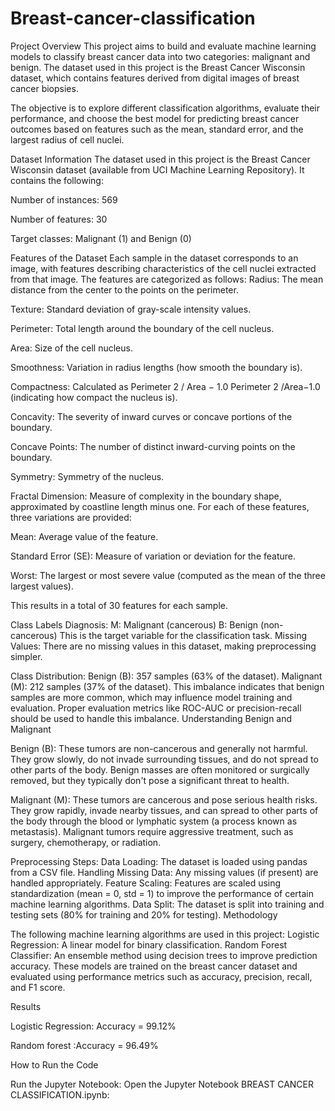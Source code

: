# Breast-cancer-classification
Project Overview
This project aims to build and evaluate machine learning models to classify breast cancer data into two categories: malignant and benign. The dataset used in this project is the Breast Cancer Wisconsin dataset, which contains features derived from digital images of breast cancer biopsies.

The objective is to explore different classification algorithms, evaluate their performance, and choose the best model for predicting breast cancer outcomes based on features such as the mean, standard error, and the largest radius of cell nuclei.

Dataset Information
The dataset used in this project is the Breast Cancer Wisconsin dataset (available from UCI Machine Learning Repository). It contains the following:

Number of instances: 569

Number of features: 30

Target classes: Malignant (1) and Benign (0)

Features of the Dataset
Each sample in the dataset corresponds to an image, with features describing characteristics of the cell nuclei extracted from that image. The features are categorized as follows:
Radius: The mean distance from the center to the points on the perimeter.

Texture: Standard deviation of gray-scale intensity values.

Perimeter: Total length around the boundary of the cell nucleus.

Area: Size of the cell nucleus.

Smoothness: Variation in radius lengths (how smooth the boundary is).

Compactness: Calculated as 
Perimeter
2
/
Area
−
1.0
Perimeter 
2
 /Area−1.0 (indicating how compact the nucleus is).
 
Concavity: The severity of inward curves or concave portions of the boundary.

Concave Points: The number of distinct inward-curving points on the boundary.

Symmetry: Symmetry of the nucleus.

Fractal Dimension: Measure of complexity in the boundary shape, approximated by coastline length minus one.
For each of these features, three variations are provided:

Mean: Average value of the feature.

Standard Error (SE): Measure of variation or deviation for the feature.

Worst: The largest or most severe value (computed as the mean of the three largest values).

This results in a total of 30 features for each sample.

Class Labels
Diagnosis:
M: Malignant (cancerous)
B: Benign (non-cancerous)
This is the target variable for the classification task.
Missing Values:
There are no missing values in this dataset, making preprocessing simpler.

Class Distribution:
Benign (B): 357 samples (63% of the dataset).
Malignant (M): 212 samples (37% of the dataset). This imbalance indicates that benign samples are more common, which may influence model training and evaluation. Proper evaluation metrics like ROC-AUC or precision-recall should be used to handle this imbalance.
Understanding Benign and Malignant

Benign (B):
These tumors are non-cancerous and generally not harmful.
They grow slowly, do not invade surrounding tissues, and do not spread to other parts of the body.
Benign masses are often monitored or surgically removed, but they typically don't pose a significant threat to health.

Malignant (M):
These tumors are cancerous and pose serious health risks.
They grow rapidly, invade nearby tissues, and can spread to other parts of the body through the blood or lymphatic system (a process known as metastasis).
Malignant tumors require aggressive treatment, such as surgery, chemotherapy, or radiation.

Preprocessing Steps:
Data Loading: The dataset is loaded using pandas from a CSV file.
Handling Missing Data: Any missing values (if present) are handled appropriately.
Feature Scaling: Features are scaled using standardization (mean = 0, std = 1) to improve the performance of certain machine learning algorithms.
Data Split: The dataset is split into training and testing sets (80% for training and 20% for testing).
Methodology

The following machine learning algorithms are used in this project:
Logistic Regression: A linear model for binary classification.
Random Forest Classifier: An ensemble method using decision trees to improve prediction accuracy.
These models are trained on the breast cancer dataset and evaluated using performance metrics such as accuracy, precision, recall, and F1 score.

Results

Logistic Regression: Accuracy = 99.12%

Random forest :Accuracy = 96.49%

How to Run the Code

Run the Jupyter Notebook: Open the Jupyter Notebook BREAST CANCER CLASSIFICATION.ipynb:


